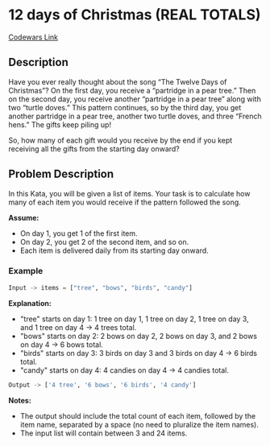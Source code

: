 # 12 days of Christmas (REAL TOTALS)

[Codewars Link](https://www.codewars.com/kata/676474a0956b84eab4132819/python)

## Description

Have you ever really thought about the song “The Twelve Days of Christmas”? On the first day, you receive a “partridge in a pear tree.” Then on the second day, you receive another “partridge in a pear tree” along with two “turtle doves.” This pattern continues, so by the third day, you get another partridge in a pear tree, another two turtle doves, and three “French hens.” The gifts keep piling up!

So, how many of each gift would you receive by the end if you kept receiving all the gifts from the starting day onward?

## Problem Description

In this Kata, you will be given a list of items. Your task is to calculate how many of each item you would receive if the pattern followed the song.

**Assume:**

- On day 1, you get 1 of the first item.
- On day 2, you get 2 of the second item, and so on.
- Each item is delivered daily from its starting day onward.

### Example

```python
Input -> items = ["tree", "bows", "birds", "candy"]
```

**Explanation:**

- "tree" starts on day 1: 1 tree on day 1, 1 tree on day 2, 1 tree on day 3, and 1 tree on day 4 → 4 trees total.
- "bows" starts on day 2: 2 bows on day 2, 2 bows on day 3, and 2 bows on day 4 → 6 bows total.
- "birds" starts on day 3: 3 birds on day 3 and 3 birds on day 4 → 6 birds total.
- "candy" starts on day 4: 4 candies on day 4 → 4 candies total.

```python
Output -> ['4 tree', '6 bows', '6 birds', '4 candy']
```

**Notes:**

- The output should include the total count of each item, followed by the item name, separated by a space (no need to pluralize the item names).
- The input list will contain between 3 and 24 items.